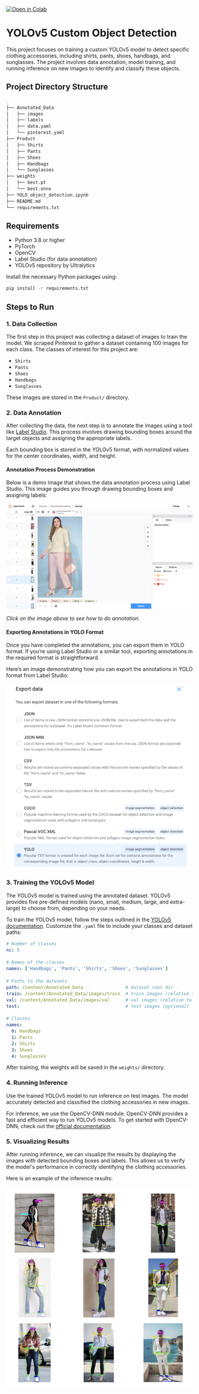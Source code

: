 
[![Open in Colab](https://colab.research.google.com/assets/colab-badge.svg)](https://github.com/AnkitaMungalpara/YOLOv5-Custom-Object-Detection/blob/main/YOLO_object_detection.ipynb)

# YOLOv5 Custom Object Detection 

This project focuses on training a custom YOLOv5 model to detect specific clothing accessories, including shirts, pants, shoes, handbags, and sunglasses. The project involves data annotation, model training, and running inference on new images to identify and classify these objects.

## Project Directory Structure

```bash
.
├── Annotated_Data
│   ├── images
│   ├── labels
│   ├── data.yaml
│   └── pinterest.yaml
├── Product
│   ├── Shirts
│   ├── Pants
│   ├── Shoes
│   ├── Handbags
│   └── Sunglasses
├── weights
│   ├── best.pt
│   └── best.onnx
├── YOLO_object_detection.ipynb
├── README.md
└── requirements.txt

```

## Requirements

- Python 3.8 or higher
- PyTorch
- OpenCV
- Label Studio (for data annotation)
- YOLOv5 repository by Ultralytics

Install the necessary Python packages using:

```bash
pip install -r requirements.txt
```

## Steps to Run

### 1. Data Collection

The first step in this project was collecting a dataset of images to train the model. We scraped Pinterest to gather a dataset containing 100 images for each class. The classes of interest for this project are:

- `Shirts`
- `Pants`
- `Shoes`
- `Handbags`
- `Sunglasses`

These images are stored in the `Product/` directory.

### 2. Data Annotation

After collecting the data, the next step is to annotate the images using a tool like [Label Studio](https://labelstud.io/). This process involves drawing bounding boxes around the target objects and assigning the appropriate labels.

Each bounding box is stored in the YOLOv5 format, with normalized values for the center coordinates, width, and height.

#### **Annotation Process Demonstration**


Below is a demo image that shows the data annotation process using Label Studio. This image guides you through drawing bounding boxes and assigning labels:

![Data Annotation Demo](utils/images/image1.png)

*Click on the image above to see how to do annotation.*

#### **Exporting Annotations in YOLO Format**

Once you have completed the annotations, you can export them in YOLO format. If you’re using Label Studio or a similar tool, exporting annotations in the required format is straightforward.

Here’s an image demonstrating how you can export the annotations in YOLO format from Label Studio:


![Export Annotations in YOLO Format](utils/images/studiooptions.png)


### 3. Training the YOLOv5 Model

The YOLOv5 model is trained using the annotated dataset. YOLOv5 provides five pre-defined models (nano, small, medium, large, and extra-large) to choose from, depending on your needs.

To train the YOLOv5 model, follow the steps outlined in the [YOLOv5 documentation](https://colab.research.google.com/github/ultralytics/yolov5/blob/master/tutorial.ipynb#scrollTo=ZY2VXXXu74w5). Customize the `.yaml` file to include your classes and dataset paths:

```yaml
# Number of classes
nc: 5

# Names of the classes
names: ['Handbags', 'Pants', 'Shirts', 'Shoes', 'Sunglasses']

# Paths to the datasets
path: /content/Annotated_Data                # dataset root dir
train: /content/Annotated_Data/images/train  # train images (relative to 'path') 450 images
val: /content/Annotated_Data/images/val      # val images (relative to 'path') 50 images
test:                                        # test images (optional)

# Classes
names:
  0: Handbags
  1: Pants
  2: Shirts
  3: Shoes
  4: Sunglasses
```

After training, the weights will be saved in the `weights/` directory.

### 4. Running Inference

Use the trained YOLOv5 model to run inference on test images. The model accurately detected and classified the clothing accessories in new images.

For inference, we use the OpenCV-DNN module. OpenCV-DNN provides a fast and efficient way to run YOLOv5 models. To get started with OpenCV-DNN, check out the [official documentation](https://learnopencv.com/object-detection-using-yolov5-and-opencv-dnn-in-c-and-python/).



### 5. Visualizing Results

After running inference, we can visualize the results by displaying the images with detected bounding boxes and labels. This allows us to verify the model's performance in correctly identifying the clothing accessories.

Here is an example of the inference results:

![Inference Results](test/annotated/YOLO_objectDetection.png)

